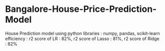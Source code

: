 # Bangalore-House-Price-Prediction-Model

House Prediction model using python libraries : numpy, pandas, scikit-learn <br>
efficiency : r2 score of LR : 82%, r2 score of Lasso : 81%, r2 score of Ridge : 82%
